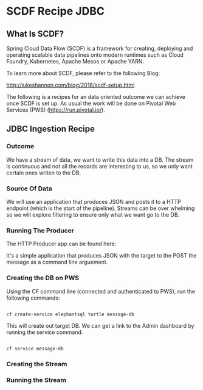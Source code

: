 # SCDF Recipe JDBC

## What Is SCDF?

Spring Cloud Data Flow (SCDF) is a framework for creating, deploying and operating scalable data pipelines onto modern runtimes such as Cloud Foundry, Kubernetes, Apache Mesos or Apache YARN.

To learn more about SCDF, please refer to the following Blog:

http://lukeshannon.com/blog/2018/scdf-setup.html

The following is a recipes for an data oriented outcome we can achieve once SCDF is set up. As usual the work will be done on Pivotal Web Services (PWS) (https://run.pivotal.io/).

## JDBC Ingestion Recipe

### Outcome

We have a stream of data, we want to write this data into a DB. The stream is continuous and not all the records are interesting to us, so we only want certain ones writen to the DB.

### Source Of Data

We will use an application that produces JSON and posts it to a HTTP endpoint (which is the start of the pipeline). Streams can be over whelming so we will explore filtering to ensure only what we want go to the DB.

### Running The Producer

The HTTP Producer app can be found here:

It's a simple application that produces JSON with the target to the POST the message as a command line arguement.

### Creating the DB on PWS

Using the CF command line (connected and authenticated to PWS), run the following commands:

```shell

cf create-service elephantsql turtle message-db

```
This will create out target DB. We can get a link to the Admin dashboard by running the service command.

```shell

cf service message-db

```


### Creating the Stream

### Running the Stream
